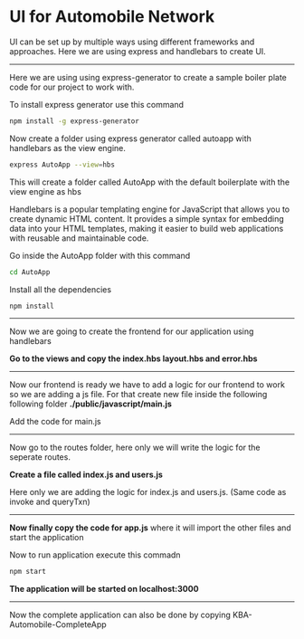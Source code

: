 # UI for Automobile Network

UI can be set up by multiple ways using different frameworks and approaches. Here we are using express and handlebars to create UI.

---

Here we are using using express-generator to create a sample boiler plate code for our project to work with.

To install express generator use this command

```bash
npm install -g express-generator 
```

Now create a folder using express generator called autoapp with handlebars as the view engine.

```bash
express AutoApp --view=hbs
```

This will create a folder called AutoApp with the default boilerplate with the view engine as hbs

Handlebars is a popular templating engine for JavaScript that allows you to create dynamic HTML content. It provides a simple syntax for embedding data into your HTML templates, making it easier to build web applications with reusable and maintainable code.

Go inside the AutoApp folder with this command

```bash
cd AutoApp
```
Install all the dependencies 

```bash
npm install
```

--- 

Now we are going to create the frontend for our application using handlebars

**Go to the views and copy the index.hbs layout.hbs and error.hbs**

---

Now our frontend is ready we have to add a logic for our frontend to work so we are adding a js file. For that create new file inside the following following folder **./public/javascript/main.js**

Add the code for main.js

---

Now go to the routes folder, here only we will write the logic for the seperate routes.

**Create a file called index.js and users.js**

Here only we are adding the logic for index.js and users.js. (Same code as invoke and queryTxn)

---

**Now finally copy the code for app.js** where it will import the other files and start the application

Now to run application execute this commadn

```bash
npm start
```

**The application will be started on localhost:3000**

---

Now the complete application can also be done by copying KBA-Automobile-CompleteApp